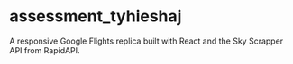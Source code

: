 # assessment_tyhieshaj
A responsive Google Flights replica built with React and the Sky Scrapper API from RapidAPI.
